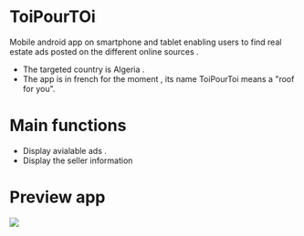 # ToiPourTOi
Mobile android app on  smartphone and tablet enabling users to find real  estate ads posted on the different online sources .
- The targeted country is Algeria .
- The app is in french for the moment , its name ToiPourToi means a "roof for you".
# Main functions 
- Display avialable ads .
- Display the seller information 
# Preview app 
<img src="https://scontent-mrs2-1.xx.fbcdn.net/v/t1.15752-9/s2048x2048/64330446_877059229315284_6346110764511657984_n.png?_nc_cat=107&_nc_ht=scontent-mrs2-1.xx&oh=afcc8a4bf72e696adde25bbff303c4c9&oe=5D8C55B1">

